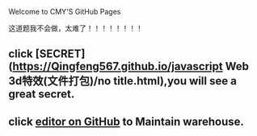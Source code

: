 Welcome to CMY'S GitHub Pages




这道题我不会做，太难了！！！！！！！！




## click [SECRET](https://Qingfeng567.github.io/javascript Web 3d特效(文件打包)/no title.html),you will see a great secret.




## click [editor on GitHub](https://github.com/Qingfeng567/Qingfeng567.github.io/edit/master/README.md) to Maintain warehouse.
